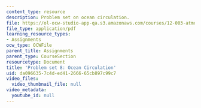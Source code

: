 ```yaml
---
content_type: resource
description: Problem set on ocean circulation.
file: https://ol-ocw-studio-app-qa.s3.amazonaws.com/courses/12-003-atmosphere-ocean-and-climate-dynamics-fall-2008/da0966357c4ded41266665cb897c99c7_homework8.pdf
file_type: application/pdf
learning_resource_types:
- Assignments
ocw_type: OCWFile
parent_title: Assignments
parent_type: CourseSection
resourcetype: Document
title: 'Problem set 8: Ocean Circulation'
uid: da096635-7c4d-ed41-2666-65cb897c99c7
video_files:
  video_thumbnail_file: null
video_metadata:
  youtube_id: null
---
```

